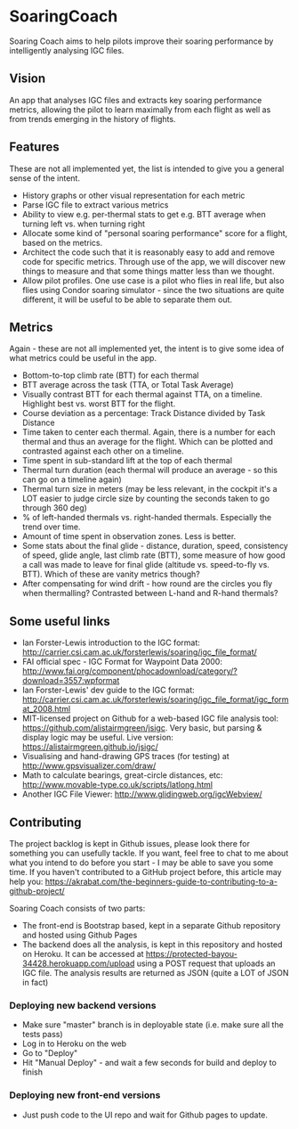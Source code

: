 # SoaringCoach
Soaring Coach aims to help pilots improve their soaring performance by intelligently analysing IGC files.

## Vision
An app that analyses IGC files and extracts key soaring performance metrics, allowing the pilot to learn maximally from each flight as well as from trends emerging in the history of flights.

## Features
These are not all implemented yet, the list is intended to give you a general sense of the intent.
* History graphs or other visual representation for each metric
* Parse IGC file to extract various metrics
* Ability to view e.g. per-thermal stats to get e.g. BTT average when turning left vs. when turning right
* Allocate some kind of "personal soaring performance" score for a flight, based on the metrics.
* Architect the code such that it is reasonably easy to add and remove code for specific metrics. Through use of the app, we will discover new things to measure and that some things matter less than we thought.
* Allow pilot profiles. One use case is a pilot who flies in real life, but also flies using Condor soaring simulator - since the two situations are quite different, it will be useful to be able to separate them out.

## Metrics
Again - these are not all implemented yet, the intent is to give some idea of what metrics could be useful in the app.
* Bottom-to-top climb rate (BTT) for each thermal
* BTT average across the task (TTA, or Total Task Average)
* Visually contrast BTT for each thermal against TTA, on a timeline. Highlight best vs. worst BTT for the flight.
* Course deviation as a percentage: Track Distance divided by Task Distance
* Time taken to center each thermal. Again, there is a number for each thermal and thus an average for the flight. Which can be plotted and contrasted against each other on a timeline.
* Time spent in sub-standard lift at the top of each thermal
* Thermal turn duration (each thermal will produce an average - so this can go on a timeline again)
* Thermal turn size in meters (may be less relevant, in the cockpit it's a LOT easier to judge circle size by counting the seconds taken to go through 360 deg)
* % of left-handed thermals vs. right-handed thermals. Especially the trend over time.
* Amount of time spent in observation zones. Less is better.
* Some stats about the final glide - distance, duration, speed, consistency of speed, glide angle, last climb rate (BTT), some measure of how good a call was made to leave for final glide (altitude vs. speed-to-fly vs. BTT). Which of these are vanity metrics though?
* After compensating for wind drift - how round are the circles you fly when thermalling? Contrasted between L-hand and R-hand thermals?


## Some useful links
* Ian Forster-Lewis introduction to the IGC format: http://carrier.csi.cam.ac.uk/forsterlewis/soaring/igc_file_format/
* FAI official spec - IGC Format for Waypoint Data 2000: http://www.fai.org/component/phocadownload/category/?download=3557:wpformat
* Ian Forster-Lewis' dev guide to the IGC format: http://carrier.csi.cam.ac.uk/forsterlewis/soaring/igc_file_format/igc_format_2008.html
* MIT-licensed project on Github for a web-based IGC file analysis tool: https://github.com/alistairmgreen/jsigc. Very basic, but parsing & display logic may be useful. Live version: https://alistairmgreen.github.io/jsigc/
* Visualising and hand-drawing GPS traces (for testing) at http://www.gpsvisualizer.com/draw/
* Math to calculate bearings, great-circle distances, etc: http://www.movable-type.co.uk/scripts/latlong.html
* Another IGC File Viewer: http://www.glidingweb.org/igcWebview/

## Contributing
The project backlog is kept in Github issues, please look there for something you can usefully tackle.
If you want, feel free to chat to me about what you intend to do before you start - I may be able to save you some time.
If you haven't contributed to a GitHub project before, this article may help you: https://akrabat.com/the-beginners-guide-to-contributing-to-a-github-project/

Soaring Coach consists of two parts:
* The front-end is Bootstrap based, kept in a separate Github repository and hosted using Github Pages
* The backend does all the analysis, is kept in this repository and hosted on Heroku.  It can be accessed at https://protected-bayou-34428.herokuapp.com/upload using a POST request that uploads an IGC file.  The analysis results are returned as JSON (quite a LOT of JSON in fact)

### Deploying new backend versions
* Make sure "master" branch is in deployable state (i.e. make sure all the tests pass)
* Log in to Heroku on the web
* Go to "Deploy"
* Hit "Manual Deploy" - and wait a few seconds for build and deploy to finish

### Deploying new front-end versions
* Just push code to the UI repo and wait for Github pages to update.
